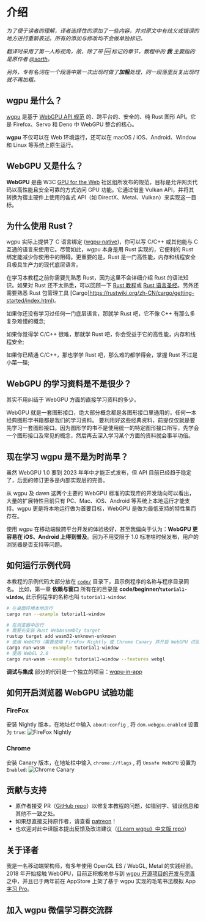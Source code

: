 # 介绍
*为了便于读者的理解，译者选择性的添加了一些内容，并对原文中有歧义或错误的地方进行重新表述。所有的添加与修改均不会做单独标记。*

*翻译时采用了第一人称视角，故，除了带 🆕 标记的章节，教程中的 **我** 主要指的是原作者 [@sorth](https://github.com/sotrh)。*

*另外，专有名词在一个段落中第一次出现时做了**加粗**处理，同一段落里反复出现时就不再加粗。*

## wgpu 是什么？
[wgpu](https://github.com/gfx-rs/wgpu) 是基于 [WebGPU API 规范](https://gpuweb.github.io/gpuweb/) 的、跨平台的、安全的、纯 Rust 图形 API。它是 Firefox、Servo 和 Deno 中 WebGPU 整合的核心。

**wgpu** 不仅可以在 Web 环境运行，还可以在 macOS / iOS、Android、Window 和 Linux 等系统上原生运行。

## WebGPU 又是什么？
**WebGPU** 是由 W3C [GPU for the Web](https://www.w3.org/community/gpu/) 社区组所发布的规范，目标是允许网页代码以高性能且安全可靠的方式访问 GPU 功能。它通过借鉴 Vulkan API，并将其转换为宿主硬件上使用的各式 API（如 DirectX、Metal、Vulkan）来实现这一目标。

## 为什么使用 Rust？

wgpu 实际上提供了 C 语言绑定 ([wgpu-native](https://github.com/gfx-rs/wgpu-native))，你可以写 C/C++ 或其他能与 C 互通的语言来使用它。尽管如此，wgpu 本身是用 Rust 实现的，它便利的 Rust 绑定能减少你使用中的阻碍。更重要的是，Rust 是一门高性能，内存和线程安全且极具生产力的现代底层语言。

在学习本教程之前你需要先熟悉 Rust，因为这里不会详细介绍 Rust 的语法知识。如果对 Rust 还不太熟悉，可以回顾一下 [Rust 教程](https://www.rust-lang.org/zh-CN/learn)或 [Rust 语言圣经](https://course.rs/about-book.html)。另外还需要熟悉 Rust 包管理工具 [Cargo]https://rustwiki.org/zh-CN/cargo/getting-started/index.html)。

<div class="note">

如果你还没有学习过任何一门底层语言，那就学 Rust 吧，它不像 C++ 有那么多复杂难懂的概念;

如果你觉得学 C/C++ 很难，那就学 Rust 吧，你会受益于它的高性能，内存和线程安全;

如果你已精通 C/C++，那也学学 Rust 吧，那么难的都学得会，掌握 Rust 不过是小菜一碟;

</div>

## WebGPU 的学习资料是不是很少？

其实不用纠结于 WebGPU 方面的直接学习资料的多少。

WebGPU 就是一套图形接口，绝大部分概念都是各图形接口里通用的，任何一本经典图形学书籍都是我们的学习资料。
要利用好这些经典资料，前提仅仅就是要先学习一套图形接口。因为图形学的书不是使用统一的特定图形接口所写，先学会一个图形接口及常见的概念，然后再去深入学习某个方面的资料就会事半功倍。

## 现在学习 wgpu 是不是为时尚早？

虽然 WebGPU 1.0 要到 2023 年年中才能正式发布，但 API 目前已经趋于稳定了，后面的修订更多是内部实现层的完善。

从 wgpu 及 dawn 这两个主要的 WebGPU 标准的实现库的开发动向可以看出，大量的扩展特性目前只有 PC、Mac、iOS、Android 等系统上本地运行才能支持。wgpu 更是将本地运行做为首要目标，WebGPU 是做为最低支持的特性集而存在。

使用 wgpu 在移动端做跨平台开发的体验极好，甚至我偏向于认为：**WebGPU 更容易在 iOS、Android 上得到普及**。因为不用受限于 1.0 标准啥时候发布，用户的浏览器是否支持等问题。

## 如何运行示例代码
本教程的示例代码大部分放在 [`code/`](https://github.com/jinleili/learn-wgpu-zh/tree/master/code) 目录下，且示例程序的名称与程序目录同名。
比如，第一章 **依赖与窗口** 所有在的目录是 **code/beginner/`tutorial1-window`**, 此示例程序的名称也叫 `tutorial1-window`:
```sh
# 在桌面环境本地运行
cargo run --example tutorial1-window

# 在浏览器中运行
# 需要先安装 Rust WebAssembly target
rustup target add wasm32-unknown-unknown
# 使用 WebGPU（需要使用 FireFox Nightly 或 Chrome Canary 并开启 WebGPU 试验功能）
cargo run-wasm --example tutorial1-window
# 使用 WebGL 2.0
cargo run-wasm --example tutorial1-window --features webgl
```
**调试与集成** 部分的代码是一个独立的项目：[wgpu-in-app](https://github.com/jinleili/wgpu-in-app)

## 如何开启浏览器 WebGPU 试验功能

### FireFox  
安装 Nightly 版本，在地址栏中输入 `about:config` , 将 `dom.webgpu.enabled` 设置为 `true`:
<img src="/res/firefox.png" alt="FireFox Nightly">

### Chrome  
安装 Canary 版本，在地址栏中输入 `chrome://flags` , 将 `Unsafe WebGPU` 设置为 `Enabled`:
<img src="/res/chrome.png" alt="Chrome Canary">

## 贡献与支持

* 原作者接受 PR（[GitHub repo](https://github.com/sotrh/learn-wgpu)）以修复本教程的问题，如错别字、错误信息和其他不一致之处。
* 如果想直接支持原作者，请查看 [patreon](https://www.patreon.com/sotrh)！
* 也欢迎对此中译版本提出反馈及改进建议（[《Learn wgpu》中文版 repo](https://github.com/jinleili/learn-wgpu-zh)）

## 关于译者
我是一名移动端架构师，有多年使用 OpenGL ES / WebGL, Metal 的实践经验。2018 年开始接触 WebGPU，目前正积极地参与到 [wgpu 开源项目的开发与完善](https://github.com/gfx-rs/wgpu/commits?author=jinleili)之中，并且已于两年前在 AppStore 上架了基于 wgpu 实现的毛笔书法模拟 App [字习 Pro](https://apps.apple.com/cn/app/字习-pro/id1507339788)。

## 加入 wgpu 微信学习群交流群

<JoinWeiChatGroup />

